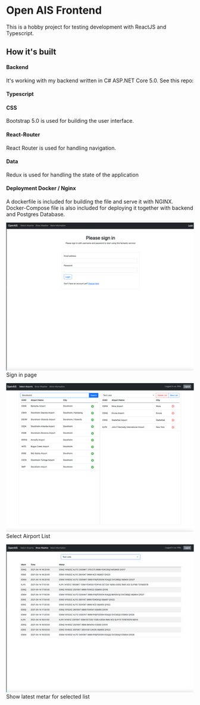 # Open AIS Frontend

This is a hobby project for testing development with ReactJS and Typescript.

## How it's built

#### Backend

It's working with my backend written in C# ASP.NET Core 5.0.
See this repo:

#### Typescript

#### CSS

Bootstrap 5.0 is used for building the user interface.

#### React-Router

React Router is used for handling navigation.

#### Data

Redux is used for handling the state of the application

#### Deployment Docker / Nginx

A dockerfile is included for building the file and serve it with NGINX.
Docker-Compose file is also included for deploying it together with backend and Postgres Database.

![Signin](/screens/signin.png)
Sign in page

![Select Airport](/screens/select.png)
Select Airport List

![Show weather](/screens/wx.png)
Show latest metar for selected list
